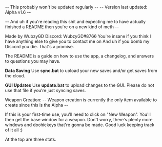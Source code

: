 -- This probably won't be updated regularly --
-- Version last updated: Alpha v1.6 --

-- And uh if you're reading this shit and expecting me to have actually finished a README then you're on a new kind of meth --

Made by WubzyGD
Discord: WubzyGD#8766
You're insane if you think I have anything else to give you to contact me on
And uh if you bomb my Discord you die. That's a promise.



The README is a guide on how to use the app, a changelog, and answers to questions
you may have.


**Data Saving**
Use __sync.bat__ to upload your new saves and/or get saves from the cloud.

**GUI Updates**
Use __update.bat__ to upload changes to the GUI. Please do not use that file if you're just syncing saves.


Weapon Creation:
-- Weapon creation is currently the only item available to create since this is the Alpha --

If this is your first-time use, you'll need to click on "New Weapon".
You'll then get the base window for a weapon. Don't worry, there's plenty more windows
and doohickeys that're gonna be made. Good luck keeping track of it all :)

At the top are three stats.